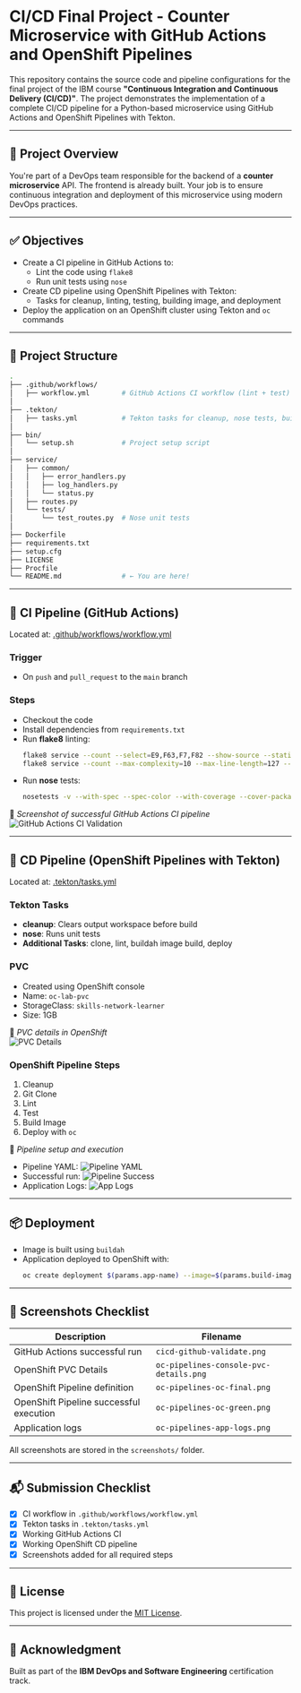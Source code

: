 # CI/CD Final Project - Counter Microservice with GitHub Actions and OpenShift Pipelines

This repository contains the source code and pipeline configurations for the final project of the IBM course **"Continuous Integration and Continuous Delivery (CI/CD)"**. The project demonstrates the implementation of a complete CI/CD pipeline for a Python-based microservice using GitHub Actions and OpenShift Pipelines with Tekton.

---

## 🧩 Project Overview

You're part of a DevOps team responsible for the backend of a **counter microservice** API. The frontend is already built. Your job is to ensure continuous integration and deployment of this microservice using modern DevOps practices.

---

## ✅ Objectives

- Create a CI pipeline in GitHub Actions to:
  - Lint the code using `flake8`
  - Run unit tests using `nose`
- Create CD pipeline using OpenShift Pipelines with Tekton:
  - Tasks for cleanup, linting, testing, building image, and deployment
- Deploy the application on an OpenShift cluster using Tekton and `oc` commands

---

## 📁 Project Structure

```bash
.
├── .github/workflows/
│   ├── workflow.yml        # GitHub Actions CI workflow (lint + test)
│
├── .tekton/
│   ├── tasks.yml           # Tekton tasks for cleanup, nose tests, build, deploy
│
├── bin/
│   └── setup.sh            # Project setup script
│
├── service/
│   ├── common/
│   │   ├── error_handlers.py
│   │   ├── log_handlers.py
│   │   └── status.py
│   ├── routes.py
│   └── tests/
│       └── test_routes.py  # Nose unit tests
│
├── Dockerfile
├── requirements.txt
├── setup.cfg
├── LICENSE
├── Procfile
└── README.md               # ← You are here!
```

---

## 🔧 CI Pipeline (GitHub Actions)

Located at: [.github/workflows/workflow.yml](.github/workflows/workflow.yml)

### Trigger
- On `push` and `pull_request` to the `main` branch

### Steps
- Checkout the code
- Install dependencies from `requirements.txt`
- Run **flake8** linting:
  ```bash
  flake8 service --count --select=E9,F63,F7,F82 --show-source --statistics
  flake8 service --count --max-complexity=10 --max-line-length=127 --statistics
  ```
- Run **nose** tests:
  ```bash
  nosetests -v --with-spec --spec-color --with-coverage --cover-package=app
  ```

📸 *Screenshot of successful GitHub Actions CI pipeline*  
![GitHub Actions CI Validation](./screenshots/cicd-github-validate.png)

---

## 🚀 CD Pipeline (OpenShift Pipelines with Tekton)

Located at: [.tekton/tasks.yml](.tekton/tasks.yml)

### Tekton Tasks
- **cleanup**: Clears output workspace before build
- **nose**: Runs unit tests
- **Additional Tasks**: clone, lint, buildah image build, deploy

### PVC
- Created using OpenShift console
- Name: `oc-lab-pvc`
- StorageClass: `skills-network-learner`
- Size: 1GB

📸 *PVC details in OpenShift*  
![PVC Details](./screenshots/oc-pipelines-console-pvc-details.png)

### OpenShift Pipeline Steps
1. Cleanup
2. Git Clone
3. Lint
4. Test
5. Build Image
6. Deploy with `oc`

📸 *Pipeline setup and execution*  
- Pipeline YAML: ![Pipeline YAML](./screenshots/oc-pipelines-oc-final.png)  
- Successful run: ![Pipeline Success](./screenshots/oc-pipelines-oc-green.png)  
- Application Logs: ![App Logs](./screenshots/oc-pipelines-app-logs.png)

---

## 📦 Deployment

- Image is built using `buildah`
- Application deployed to OpenShift with:
  ```bash
  oc create deployment $(params.app-name) --image=$(params.build-image) --dry-run=client -o yaml | oc apply -f -
  ```

---

## 📸 Screenshots Checklist

| Description                              | Filename                                 |
|------------------------------------------|------------------------------------------|
| GitHub Actions successful run            | `cicd-github-validate.png`               |
| OpenShift PVC Details                    | `oc-pipelines-console-pvc-details.png`   |
| OpenShift Pipeline definition            | `oc-pipelines-oc-final.png`              |
| OpenShift Pipeline successful execution  | `oc-pipelines-oc-green.png`              |
| Application logs                         | `oc-pipelines-app-logs.png`              |

All screenshots are stored in the `screenshots/` folder.

---

## 📬 Submission Checklist

- [x] CI workflow in `.github/workflows/workflow.yml`
- [x] Tekton tasks in `.tekton/tasks.yml`
- [x] Working GitHub Actions CI
- [x] Working OpenShift CD pipeline
- [x] Screenshots added for all required steps

---

## 📎 License

This project is licensed under the [MIT License](./LICENSE).

---

## 🙌 Acknowledgment

Built as part of the **IBM DevOps and Software Engineering** certification track.
